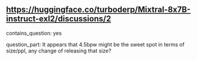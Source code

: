 ## https://huggingface.co/turboderp/Mixtral-8x7B-instruct-exl2/discussions/2

contains_question: yes

question_part: It appears that 4.5bpw might be the sweet spot in terms of size/ppl, any change of releasing that size?